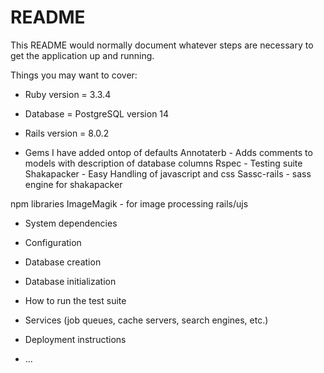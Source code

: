 # README

This README would normally document whatever steps are necessary to get the
application up and running.

Things you may want to cover:

* Ruby version = 3.3.4

* Database = PostgreSQL version 14

* Rails version = 8.0.2

* Gems I have added ontop of defaults
Annotaterb - Adds comments to models with description of database columns
Rspec - Testing suite
Shakapacker - Easy Handling of javascript and css
Sassc-rails - sass engine for shakapacker

npm libraries 
ImageMagik - for image processing
rails/ujs

* System dependencies

* Configuration

* Database creation

* Database initialization

* How to run the test suite

* Services (job queues, cache servers, search engines, etc.)

* Deployment instructions

* ...
